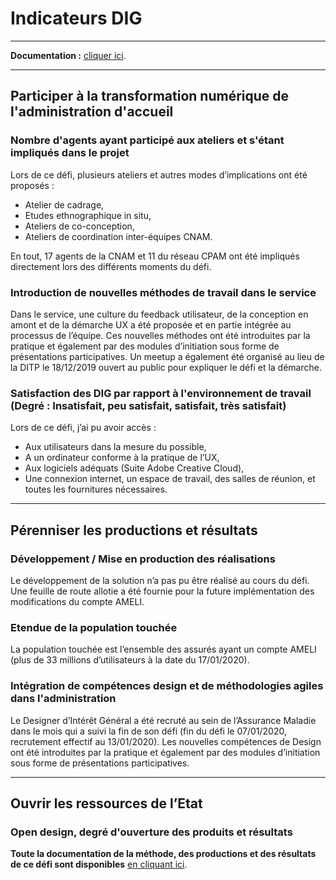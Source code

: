 # Indicateurs DIG

---------------
**Documentation :** [cliquer ici](https://github.com/entrepreneur-interet-general/RembourSante/tree/master/indicateurs).

---------------

## Participer à la transformation numérique de l'administration d'accueil

### Nombre d'agents ayant participé aux ateliers et s'étant impliqués dans le projet

Lors de ce défi, plusieurs ateliers et autres modes d’implications ont été proposés :
* Atelier de cadrage,
* Etudes ethnographique in situ,
* Ateliers de co-conception,
* Ateliers de coordination inter-équipes CNAM.

En tout, 17 agents de la CNAM et 11 du réseau CPAM ont été impliqués directement lors des différents moments du défi.


### Introduction de nouvelles méthodes de travail dans le service

Dans le service, une culture du feedback utilisateur, de la conception en amont et de la démarche UX a été proposée et en partie intégrée au processus de l’équipe. Ces nouvelles méthodes ont été introduites par la pratique et également par des modules d’initiation sous forme de présentations participatives. Un meetup a également été organisé au lieu de la DITP le 18/12/2019 ouvert au public pour expliquer le défi et la démarche.


### Satisfaction des DIG par rapport à l'environnement de travail (Degré : Insatisfait, peu satisfait, satisfait, très satisfait)

Lors de ce défi, j’ai pu avoir accès :

* Aux utilisateurs dans la mesure du possible,
* A un ordinateur conforme à la pratique de l’UX,
* Aux logiciels adéquats (Suite Adobe Creative Cloud),
* Une connexion internet, un espace de travail, des salles de réunion, et toutes les fournitures nécessaires.


------------
## Pérenniser les productions et résultats

### Développement / Mise en production des réalisations

Le développement de la solution n’a pas pu être réalisé au cours du défi. Une feuille de route allotie a été  fournie pour la future implémentation des modifications du compte AMELI.


### Etendue de la population touchée

La population touchée est l’ensemble des assurés ayant un compte AMELI (plus de 33 millions d’utilisateurs à la date du 17/01/2020).


### Intégration de compétences design et de méthodologies agiles dans l'administration

Le Designer d’Intérêt Général  a été recruté au sein de l’Assurance Maladie dans le mois qui a suivi la fin de son défi (fin du défi le 07/01/2020, recrutement effectif au 13/01/2020). Les nouvelles compétences de Design ont été introduites par la pratique et également par des modules d’initiation sous forme de présentations participatives.


------------
## Ouvrir les ressources de l’Etat

### Open design, degré d'ouverture des produits et résultats

**Toute la documentation de la méthode, des productions et des résultats de ce défi sont disponibles** [en cliquant ici](https://github.com/entrepreneur-interet-general/RembourSante).
